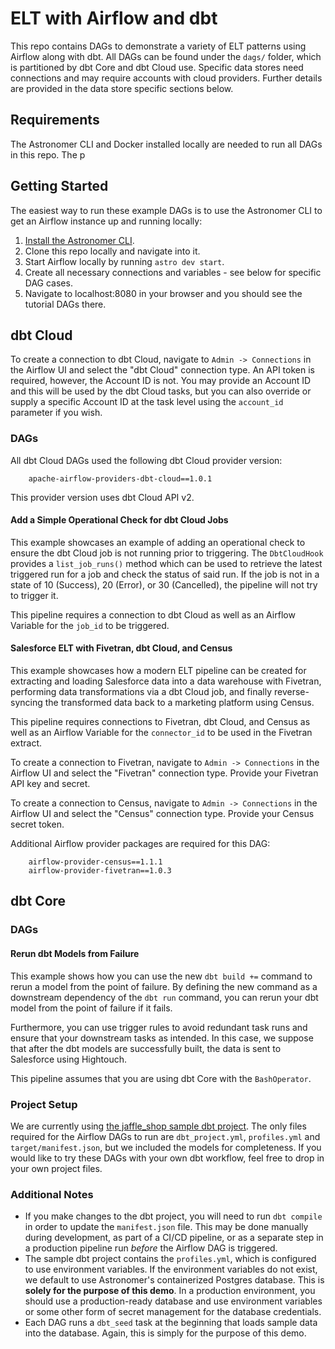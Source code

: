 # ELT with Airflow and dbt
This repo contains DAGs to demonstrate a variety of ELT patterns using Airflow along with dbt.
All DAGs can be found under the `dags/` folder, which is partitioned by dbt Core and dbt Cloud use. Specific
data stores need connections and may require accounts with cloud providers. Further details are provided in
the data store specific sections below.

## Requirements
The Astronomer CLI and Docker installed locally are needed to run all DAGs in this repo. The p

## Getting Started
The easiest way to run these example DAGs is to use the Astronomer CLI to get an Airflow instance up and
running locally:
1. [Install the Astronomer CLI](https://www.astronomer.io/docs/cloud/stable/develop/cli-quickstart).
2. Clone this repo locally and navigate into it.
3. Start Airflow locally by running `astro dev start`.
4. Create all necessary connections and variables - see below for specific DAG cases.
5. Navigate to localhost:8080 in your browser and you should see the tutorial DAGs there.

## dbt Cloud

To create a connection to dbt Cloud, navigate to `Admin -> Connections` in the Airflow UI and select the
"dbt Cloud" connection type. An API token is required, however, the Account ID is not. You may provide an
Account ID and this will be used by the dbt Cloud tasks, but you can also override or supply a specific
Account ID at the task level using the `account_id` parameter if you wish.

### DAGs
All dbt Cloud DAGs used the following dbt Cloud provider version:

```
    apache-airflow-providers-dbt-cloud==1.0.1
```
This provider version uses dbt Cloud API v2.


#### Add a Simple Operational Check for dbt Cloud Jobs

This example showcases an example of adding an operational check to ensure the dbt Cloud job is not running
prior to triggering. The `DbtCloudHook` provides a `list_job_runs()` method which can be used to retrieve the
latest triggered run for a job and check the status of said run. If the job is not in a state of 10 (Success),
20 (Error), or 30 (Cancelled), the pipeline will not try to trigger it.

This pipeline requires a connection to dbt Cloud as well as an Airflow Variable for the ``job_id`` to be
triggered.

#### Salesforce ELT with Fivetran, dbt Cloud, and Census

This example showcases how a modern ELT pipeline can be created for extracting and loading Salesforce data
into a data warehouse with Fivetran, performing data transformations via a dbt Cloud job, and finally
reverse-syncing the transformed data back to a marketing platform using Census.

This pipeline requires connections to Fivetran, dbt Cloud, and Census as well as an Airflow Variable for the
`connector_id` to be used in the Fivetran extract.

To create a connection to Fivetran, navigate to `Admin -> Connections` in the Airflow UI and select the
"Fivetran" connection type. Provide your Fivetran API key and secret.

To create a connection to Census, navigate to `Admin -> Connections` in the Airflow UI and select the
"Census" connection type. Provide your Census secret token.

Additional Airflow provider packages are required for this DAG:
```
    airflow-provider-census==1.1.1
    airflow-provider-fivetran==1.0.3
```

## dbt Core
### DAGs
#### Rerun dbt Models from Failure

This example shows how you can use the new `dbt build +=` command to rerun a model from the point of failure.
By defining the new command as a downstream dependency of the `dbt run` command, you can rerun your dbt model
from the point of failure if it fails.

Furthermore, you can use trigger rules to avoid redundant task runs and ensure that your downstream tasks as
intended. In this case, we suppose that after the dbt models are successfully built, the data is sent to
Salesforce using Hightouch.

This pipeline assumes that you are using dbt Core with the `BashOperator`.

### Project Setup

We are currently using [the jaffle_shop sample dbt project](https://github.com/dbt-labs/jaffle_shop).
The only files required for the Airflow DAGs to run are `dbt_project.yml`, `profiles.yml` and
`target/manifest.json`, but we included the models for completeness. If you would like to try these DAGs with
your own dbt workflow, feel free to drop in your own project files.

### Additional Notes
- If you make changes to the dbt project, you will need to run `dbt compile` in order to update the
`manifest.json` file. This may be done manually during development, as part of a CI/CD pipeline, or as a
separate step in a production pipeline run *before* the Airflow DAG is triggered.
- The sample dbt project contains the `profiles.yml`, which is configured to use environment variables. If the
environment variables do not exist, we default to use Astronomer's containerized Postgres database. This is
**solely for the purpose of this demo**. In a production environment, you should use a production-ready
database and use environment variables or some other form of secret management for the database credentials.
- Each DAG runs a `dbt_seed` task at the beginning that loads sample data into the database. Again, this is
simply for the purpose of this demo.
